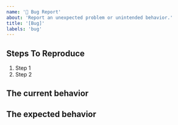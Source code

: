 ```yaml
---
name: '🐛 Bug Report'
about: 'Report an unexpected problem or unintended behavior.'
title: '[Bug]'
labels: 'bug'
---
```


<!--
  Please provide a clear and concise description of what the bug is. Include
  screenshots if needed. Please make sure your issue has not already been fixed.
-->

## Steps To Reproduce

1. Step 1
2. Step 2

## The current behavior

## The expected behavior
